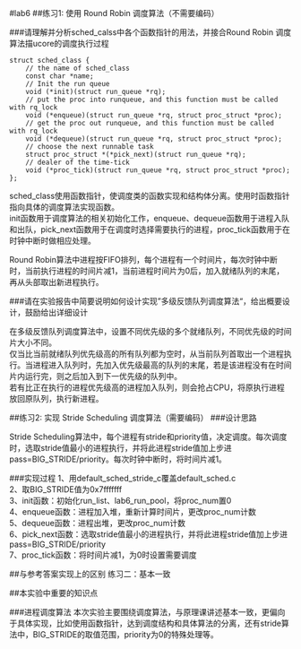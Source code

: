 #lab6
##练习1: 使用 Round Robin 调度算法（不需要编码）

###请理解并分析sched_calss中各个函数指针的用法，并接合Round Robin 调度算法描ucore的调度执行过程
```
struct sched_class {
    // the name of sched_class
    const char *name;
    // Init the run queue
    void (*init)(struct run_queue *rq);
    // put the proc into runqueue, and this function must be called with rq_lock
    void (*enqueue)(struct run_queue *rq, struct proc_struct *proc);
    // get the proc out runqueue, and this function must be called with rq_lock
    void (*dequeue)(struct run_queue *rq, struct proc_struct *proc);
    // choose the next runnable task
    struct proc_struct *(*pick_next)(struct run_queue *rq);
    // dealer of the time-tick
    void (*proc_tick)(struct run_queue *rq, struct proc_struct *proc);
};
```

sched_class使用函数指针，使调度类的函数实现和结构体分离。使用时函数指针指向具体的调度算法实现函数。  
init函数用于调度算法的相关初始化工作，enqueue、dequeue函数用于进程入队和出队，pick_next函数用于在调度时选择需要执行的进程，proc_tick函数用于在时钟中断时做相应处理。

Round Robin算法中进程按FIFO排列，每个进程有一个时间片，每次时钟中断时，当前执行进程的时间片减1，当前进程时间片为0后，加入就绪队列的末尾，再从头部取出新进程执行。
    
###请在实验报告中简要说明如何设计实现”多级反馈队列调度算法“，给出概要设计，鼓励给出详细设计

在多级反馈队列调度算法中，设置不同优先级的多个就绪队列，不同优先级的时间片大小不同。  
仅当比当前就绪队列优先级高的所有队列都为空时，从当前队列首取出一个进程执行。当进程进入队列时，先加入优先级最高的队列的末尾，若是该进程没有在时间片内运行完，则之后加入到下一优先级的队列中。  
若有比正在执行的进程优先级高的进程加入队列，则会抢占CPU，将原执行进程放回原队列，执行新进程。

##练习2: 实现 Stride Scheduling 调度算法（需要编码）
###设计思路

Stride Scheduling算法中，每个进程有stride和priority值，决定调度。每次调度时，选取stride值最小的进程执行，并将此进程stride值加上步进pass=BIG_STRIDE/priority。每次时钟中断时，将时间片减1。

###实现过程
1、用default_sched_stride_c覆盖default_sched.c  
2、取BIG_STRIDE值为0x7fffffff  
3、init函数：初始化run_list、lab6_run_pool，将proc_num置0  
4、enqueue函数：进程加入堆，重新计算时间片，更改proc_num计数  
5、dequeue函数：进程出堆，更改proc_num计数  
6、pick_next函数：选取stride值最小的进程执行，并将此进程stride值加上步进pass=BIG_STRIDE/priority  
7、proc_tick函数：将时间片减1，为0时设置需要调度  

##与参考答案实现上的区别
练习二：基本一致

##本实验中重要的知识点

###进程调度算法
本次实验主要围绕调度算法，与原理课讲述基本一致，更偏向于具体实现，比如使用函数指针，达到调度结构和具体算法的分离，还有stride算法中，BIG_STRIDE的取值范围，priority为0的特殊处理等。
